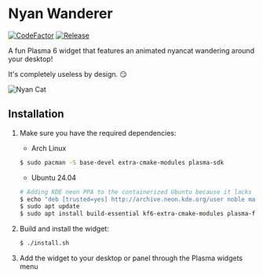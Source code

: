 # Nyan Wanderer

[![CodeFactor](https://www.codefactor.io/repository/github/attacktive/nyan-wanderer/badge)](https://www.codefactor.io/repository/github/attacktive/nyan-wanderer)
[![Release](https://github.com/Attacktive/nyan-wanderer/actions/workflows/release.yaml/badge.svg)](https://github.com/Attacktive/nyan-wanderer/actions/workflows/release.yaml)

A fun Plasma 6 widget that features an animated nyancat wandering around your desktop!

It's completely useless by design. 😏

![Nyan Cat](https://media4.giphy.com/media/v1.Y2lkPTc5MGI3NjExeDBscW5yOXB0dmtwdGIwN2tndDN6YXNuczJtM3BxYzFtaWRxbDBwbSZlcD12MV9pbnRlcm5hbF9naWZfYnlfaWQmY3Q9Zw/3nZckcvfbUZuTrYxND/giphy.gif)

## Installation

1. Make sure you have the required dependencies:
	- Arch Linux
	```bash
	$ sudo pacman -S base-devel extra-cmake-modules plasma-sdk
	```
	- Ubuntu 24.04
	```bash
	# Adding KDE neon PPA to the containerized Ubuntu because it lacks dependencies for Plasma 6
	$ echo "deb [trusted=yes] http://archive.neon.kde.org/user noble main" | sudo tee /etc/apt/sources.list.d/neon.list
	$ sudo apt update
	$ sudo apt install build-essential kf6-extra-cmake-modules plasma-framework6-dev
	```

2. Build and install the widget:
	```bash
	$ ./install.sh
	```

3. Add the widget to your desktop or panel through the Plasma widgets menu
